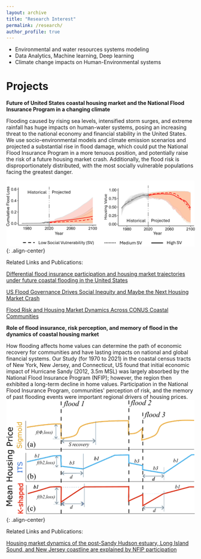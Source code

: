 ```yaml
---
layout: archive
title: "Research Interest"
permalink: /research/
author_profile: true
---
```

* Environmental and water resources systems modeling
* Data Analytics, Machine learning, Deep learning
* Climate change impacts on Human-Environmental systems

Projects
======
**Future of United States coastal housing market and the National Flood Insurance Program in a changing climate**

Flooding caused by rising sea levels, intensified storm surges, and extreme rainfall has huge impacts on human-water systems, posing an increasing threat to the national economy and financial stability in the United States. We use socio-environmental models and climate emission scenarios and projected a substantial rise in flood damage, which could put the National Flood Insurance Program in a more tenuous position, and potentially raise the risk of a future housing market crash. Additionally, the flood risk is disproportionately distributed, with the most socially vulnerable populations facing the greatest danger.<br>

![image-center](hp.png){: .align-center}

Related Links and Publications: <br>

[Differential flood insurance participation and housing market trajectories under future coastal flooding in the United States](https://www.nature.com/articles/s43247-024-01848-z) <br>

[US Flood Governance Drives Social Inequity and Maybe the Next Housing Market Crash](https://communities.springernature.com/posts/us-flood-governance-drives-social-inequity-and-maybe-the-next-housing-market-crash#) <br>

[Flood Risk and Housing Market Dynamics Across CONUS Coastal Communities](https://csdms.colorado.edu/csdms_wiki/images/SandeepPoudel-CSDMS2024.pdf) <br>

**Role of flood insurance, risk perception, and memory of flood in the dynamics of coastal housing market**

How flooding affects home values can determine the path of economic recovery for communities and have lasting impacts on national and global financial systems. Our Study (for 1970 to 2021) in the coastal census tracts of New York, New Jersey, and Connecticut, US found that initial economic impact of Hurricane Sandy (2012, 3.5m MSL) was largely absorbed by the National Flood Insurance Program (NFIP); however, the region then exhibited a long-term decline in home values. Participation in the National Flood Insurance Program, communities' perception of risk, and the memory of past flooding events were important regional drivers of housing prices. <br>
![image-center](housing_model.png){: .align-center}

Related Links and Publications: <br>

[Housing market dynamics of the post-Sandy Hudson estuary, Long Island Sound, and New Jersey coastline are explained by NFIP participation](https://iopscience.iop.org/article/10.1088/1748-9326/acea38/meta) <br>

